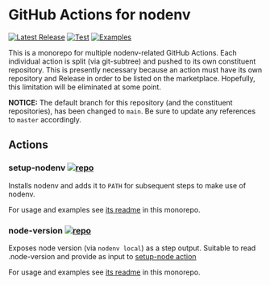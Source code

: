 # GitHub Actions for nodenv

[![Latest Release](https://img.shields.io/github/v/release/nodenv/actions?logo=github&sort=semver)](https://github.com/nodenv/actions/releases/latest)
[![Test](https://img.shields.io/github/actions/workflow/status/nodenv/actions/test.yml?branch=main&label=tests&logo=github)](https://github.com/nodenv/actions/actions/workflows/test.yml)
[![Examples](https://img.shields.io/github/actions/workflow/status/nodenv/actions/examples.yml?branch=main&color=orange&label=examples&logo=github)](https://github.com/nodenv/actions/actions/workflows/examples.yml)

This is a monorepo for multiple nodenv-related GitHub Actions.
Each individual action is split (via git-subtree) and pushed to its own constituent repository.
This is presently necessary because an action must have its own repository and Release in order to be listed on the marketplace.
Hopefully, this limitation will be eliminated at some point.

**NOTICE:** The default branch for this repository (and the constituent repositories), has been changed to `main`.
Be sure to update any references to `master` accordingly.

## Actions

### setup-nodenv [![repo](https://img.shields.io/badge/---?label=repo&style=social&logo=github)](https://github.com/nodenv/actions-setup-nodenv)

Installs nodenv and adds it to `PATH` for subsequent steps to make use of nodenv.

For usage and examples see [its readme](setup-nodenv) in this monorepo.

### node-version [![repo](https://img.shields.io/badge/---?label=repo&style=social&logo=github)](https://github.com/nodenv/actions-node-version)

Exposes node version (via `nodenv local`) as a step output.
Suitable to read .node-version and provide as input to [setup-node action](https://github.com/actions/setup-node)

For usage and examples see [its readme](node-version) in this monorepo.
